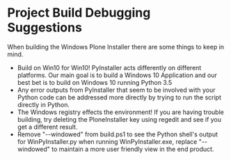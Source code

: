 # Project Build Debugging Suggestions

When building the Windows Plone Installer there are some things to keep in mind.

 - Build on Win10 for Win10! PyInstaller acts differently on different platforms. Our main goal is to build a Windows 10 Application and our best bet is to build on  Windows 10 running Python 3.5
 - Any error outputs from PyInstaller that seem to be involved with your Python code can be addressed more directly by trying to run the script directly in Python.
 - The Windows registry effects the environment! If you are having trouble building, try deleting the PloneInstaller key using regedit and see if you get a different result.
  - Remove "--windowed" from build.ps1 to see the Python shell's output for WinPyInstaller.py when running WinPyInstaller.exe, replace "--windowed" to maintain a more user friendly view in the end product.